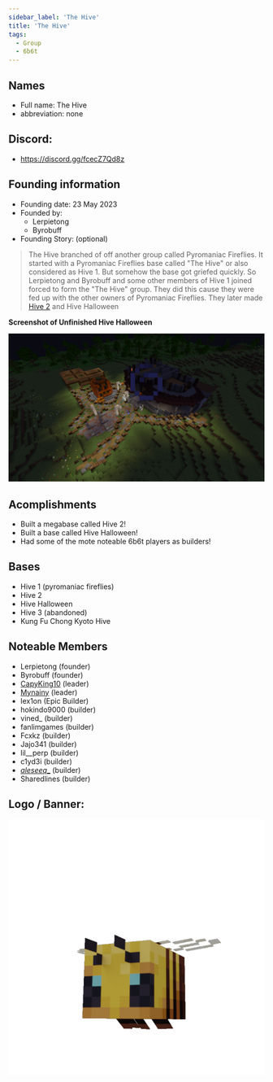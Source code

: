 ```yaml
---
sidebar_label: 'The Hive'
title: 'The Hive'
tags:
  - Group
  - 6b6t
---
```


## Names
* Full name: The Hive
* abbreviation: none

## Discord:
* https://discord.gg/fcecZ7Qd8z

## Founding information
* Founding date: 23 May 2023
* Founded by: 
  * Lerpietong
  * Byrobuff
* Founding Story: (optional)
> The Hive branched of off another group called Pyromaniac Fireflies. It started with a Pyromaniac Fireflies base called "The Hive" or also considered as Hive 1. But somehow the base got griefed quickly. So Lerpietong and Byrobuff and some other members of Hive 1 joined forced to form the "The Hive" group. They did this cause they were fed up with the other owners of Pyromaniac Fireflies. They later made [Hive 2](https://www.youtube.com/watch?v=sFIcEpTGAiU) and Hive Halloween


**Screenshot of Unfinished Hive Halloween**

![Hive Halloween](../../static/img/groups/The%20Hive/halloween2.png)

## Acomplishments
- Built a megabase called Hive 2!
- Built a base called Hive Halloween!
- Had some of the mote noteable 6b6t players as builders!

## Bases
- Hive 1 (pyromaniac fireflies)
- Hive 2
- Hive Halloween
- Hive 3 (abandoned)
- Kung Fu Chong Kyoto Hive

## Noteable Members
- Lerpietong (founder)
- Byrobuff (founder)
- [CapyKing10](../Users/capy.md) (leader)
- [Mynainy](../Users/myniany.md) (leader)
- lex1on (Epic Builder)
- hokindo9000 (builder)
- vined_ (builder)
- fanlimgames (builder)
- Fcxkz (builder)
- Jajo341 (builder)
- lil__perp (builder)
- c1yd3i (builder)
- [_aleseeq__](../Users/North.md) (builder)
- Sharedlines (builder)

## Logo / Banner:
![logo](../../static/img/groups/The%20Hive/logo.png)